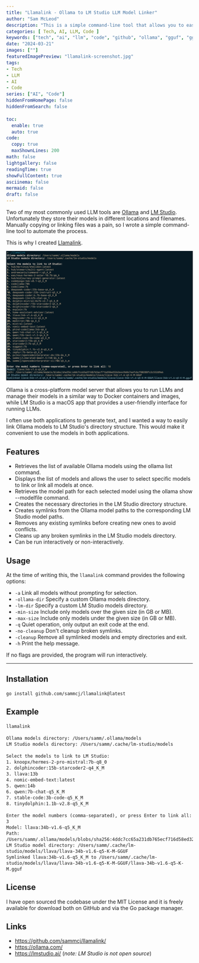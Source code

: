```yaml
---
title: "Llamalink - Ollama to LM Studio LLM Model Linker"
author: "Sam McLeod"
description: "This is a simple command-line tool that allows you to easily link Ollama models to LM Studio's directory structure. It simplifies the process of symlinking Ollama models to LM Studio, making it convenient to use the models in both applications."
categories: [ Tech, AI, LLM, Code ]
keywords: ["tech", "ai", "llm", "code", "github", "ollama", "gguf", "ggml"]
date: "2024-03-21"
images: [""]
featuredImagePreview: "llamalink-screenshot.jpg"
tags:
- Tech
- LLM
- AI
- Code
series: ["AI", "Code"]
hiddenFromHomePage: false
hiddenFromSearch: false

toc:
  enable: true
  auto: true
code:
  copy: true
  maxShownLines: 200
math: false
lightgallery: false
readingTime: true
showFullContent: true
asciinema: false
mermaid: false
draft: false
---
```


Two of my most commonly used LLM tools are [Ollama](https://ollama.com/) and [LM Studio](https://lmstudio.ai/). Unfortunately they store their models in different locations and filenames. Manually copying or linking files was a pain, so I wrote a simple command-line tool to automate the process.

This is why I created [Llamalink](https://github.com/sammcj/llamalink).

![screenshot](llamalink-screenshot.jpg)

Ollama is a cross-platform model server that allows you to run LLMs and manage their models in a similar way to Docker containers and images, while LM Studio is a macOS app that provides a user-friendly interface for running LLMs.

I often use both applications to generate text, and I wanted a way to easily link Ollama models to LM Studio's directory structure. This would make it convenient to use the models in both applications.

<!-- more -->

## Features

- Retrieves the list of available Ollama models using the ollama list command.
- Displays the list of models and allows the user to select specific models to link or link all models at once.
- Retrieves the model path for each selected model using the ollama show --modelfile command.
- Creates the necessary directories in the LM Studio directory structure.
- Creates symlinks from the Ollama model paths to the corresponding LM Studio model paths.
- Removes any existing symlinks before creating new ones to avoid conflicts.
- Cleans up any broken symlinks in the LM Studio models directory.
- Can be run interactively or non-interactively.

## Usage

At the time of writing this, the `llamalink` command provides the following options:

- `-a` Link all models without prompting for selection.
- `-ollama-dir` Specify a custom Ollama models directory.
- `-lm-dir` Specify a custom LM Studio models directory.
- `-min-size` Include only models over the given size (in GB or MB).
- `-max-size` Include only models under the given size (in GB or MB).
- `-q` Quiet operation, only output an exit code at the end.
- `-no-cleanup` Don't cleanup broken symlinks.
- `-cleanup` Remove all symlinked models and empty directories and exit.
- `-h` Print the help message.

If no flags are provided, the program will run interactively.

---

## Installation

```plaintext
go install github.com/sammcj/llamalink@latest
```

## Example

```plaintext
llamalink

Ollama models directory: /Users/samm/.ollama/models
LM Studio models directory: /Users/samm/.cache/lm-studio/models

Select the models to link to LM Studio:
1. knoopx/hermes-2-pro-mistral:7b-q8_0
2. dolphincoder:15b-starcoder2-q4_K_M
3. llava:13b
4. nomic-embed-text:latest
5. qwen:14b
6. qwen:7b-chat-q5_K_M
7. stable-code:3b-code-q5_K_M
8. tinydolphin:1.1b-v2.8-q5_K_M

Enter the model numbers (comma-separated), or press Enter to link all: 3
Model: llava:34b-v1.6-q5_K_M
Path: /Users/samm/.ollama/models/blobs/sha256:4ddc7cc65a231db765ecf716d58ed3262e4496847eafcbcf80288fc2c552d9e6
LM Studio model directory: /Users/samm/.cache/lm-studio/models/llava/llava-34b-v1.6-q5-K-M-GGUF
Symlinked llava:34b-v1.6-q5_K_M to /Users/samm/.cache/lm-studio/models/llava/llava-34b-v1.6-q5-K-M-GGUF/llava-34b-v1.6-q5-K-M.gguf
```

## License

I have open sourced the codebase under the MIT License and it is freely available for download both on GitHub and via the Go package manager.

## Links

- https://github.com/sammcj/llamalink/
- https://ollama.com/
- https://lmstudio.ai/ (_note: LM Studio is not open source_)
